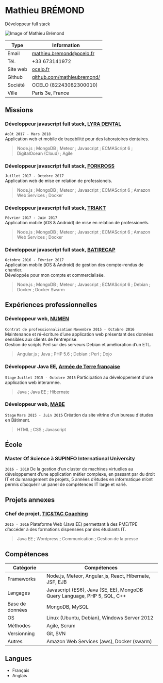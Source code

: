 # Mathieu BRÉMOND
Développeur full stack  

![Image of Mathieu Brémond](https://website.ocelo.fr/img/mathieu_small.png)

Type | Information 
------------ | ------------- 
Email | <a href="mailto:mathieu.bremond@ocelo.fr">mathieu.bremond@ocelo.fr</a> 
Tél. | +33 673141972 
Site web | <a href="https://ocelo.fr">ocelo.fr</a> 
Github | <a href="https://github.com/mathieubremond/">github.com/mathieubremond/</a> 
Société | OCELO (82243082300010)
Ville | Paris 3e, France 


## Missions

### Développeur javascript full stack, <a href="https://www.lyratrack.dental">LYRA DENTAL</a> 
`Août 2017 - Mars 2018`  
Application web et mobile de traçabilité pour des laboratoires dentaires.  
> Node.js ; MongoDB ; Meteor ; Javascript ; ECMAScript 6 ; DigitalOcean (Cloud) ; Agile

### Développeur javascript full stack, <a href="https://leankross.ocelo.fr">FORKROSS</a> 
`Juillet 2017 - Octobre 2017`  
Application web de mise en relation de professionels.  
> Node.js ; MongoDB ; Meteor ; Javascript ; ECMAScript 6 ; Amazon Web Services ; Docker

### Développeur javascript full stack, <a href="https://triakt.com/sarea">TRIAKT</a> 
`Février 2017 - Juin 2017`  
Application mobile (iOS & Android) de mise en relation de professionels.  
> Node.js ; MongoDB ; Meteor ; Javascript ; ECMAScript 6 ; Amazon Web Services ; Docker

### Développeur javascript full stack, <a href="https://app.batirecap.com">BATIRECAP</a> 
`Octobre 2016 - Février 2017`  
Application mobile (iOS & Android) de gestion des compte-rendus de chantier.  
Développée pour mon compte et commercialisée. 
> Node.js ; MongoDB ; Meteor ; Javascript ; ECMAScript 6 ; Debian ; Docker ; Docker Swarm

## Expériences professionnelles

### Développeur web, <a href="http://www.numen.fr/fr/">NUMEN</a> 
`Contrat de professionnalisation` `Novembre 2015 - Octobre 2016`  
Maintenance et ré-écriture d’une application web présentant des données sensibles aux clients de l’entreprise.  
Gestion de scripts Perl sur des serveurs Debian et amélioration d’un ETL.  
> Angular.js ; Java ; PHP 5.6 ; Debian ; Perl ; Dojo

### Développeur Java EE, <a href="https://www.defense.gouv.fr/terre">Armée de Terre française</a> 
`Stage` `Juillet 2015 - Octobre 2015`
Participation au développement d'une application web interarmée.
> Java ; Java EE ; Hibernate

### Développeur web, <a href="http://mabe37.fr/">MABE</a> 
`Stage` `Mars 2015 - Juin 2015`
Création du site vitrine d'un bureau d'études en Bâtiment.
> HTML ; CSS ; Javascript

## École

### Master Of Science à SUPINFO International University
`2016 - 2018`
De la gestion d’un cluster de machines virtuelles au développement d’une application métier
complexe, en passant par du droit IT et du management de projets, 5 années d’études en informatique m’ont permis d’acquérir un panel de compétences IT large et varié.  

## Projets annexes

### Chef de projet, <a href="http://tictac-coaching.fr/home/">TIC&TAC Coaching</a> 
`2015 - 2016`
Plateforme Web (Java EE) permettant à des PME/TPE d’accéder à des formations dispensées par des étudiants IT.
> Java EE ; Wordpress ; Communication ; Gestion de la presse

## Compétences

Catégorie | Compétences 
------------ | ------------- 
Frameworks | Node.js, Meteor, Angular.js, React, Hibernate, JSF, EJB
Langages | Javascript (ES6), Java (SE, EE), MongoDB Query Language, PHP 5, SQL, C++
Base de données |  MongoDB, MySQL
OS | Linux (Ubuntu, Debian), Windows Server 2012
Méthodes | Agile, Scrum
Versionning | Git, SVN
Autres | Amazon Web Services (aws), Docker (swarm)

## Langues

* Français  
* Anglais  

<!-- ### Footer

Dernière modification: 31 janv. 2018 -->


